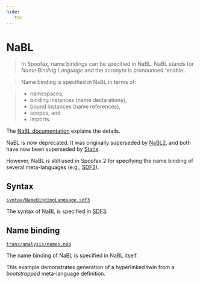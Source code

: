```yaml
---
hide:
  -toc
---
```


# NaBL

> In Spoofax, name bindings can be specified in NaBL.
NaBL stands for *Name Binding Language* and the acronym is pronounced 'enable'.

> Name binding is specified in NaBL in terms of:

> -  namespaces, 
> -  binding instances (name declarations), 
> -  bound instances (name references),
> -  scopes, and
> -  imports.

The [NaBL documentation][NaBL] explains the details.

NaBL is now deprecated. It was originally superseded by [NaBL2], and both have now been superseded by [Statix].

However, NaBL is still used in Spoofax 2 for specifying the name binding of several meta-languages
(e.g., [SDF3]).

## Syntax

[`syntax/NameBindingLanguage.sdf3`](syntax/NameBindingLanguage.sdf3.md)

The syntax of NaBL is specified in [SDF3].

## Name binding

[`trans/analysis/names.nab`](trans/analysis/names.nab.md)

The name binding of NaBL is specified in NaBL itself.

This example demonstrates generation of a hyperlinked twin from a _bootstrapped_ meta-language definition.

[NaBL]: https://www.metaborg.org/en/latest/source/langdev/meta/lang/nabl2/nabl.html
[NaBL2]: https://www.metaborg.org/en/latest/source/langdev/meta/lang/nabl2/index.html
[SDF3]: https://spoofax.dev/references/sdf3/
[Statix]: https://spoofax.dev/references/statix/
